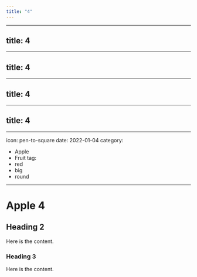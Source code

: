 ```yaml
---
title: "4"
---
```

---
title: 4
---
---
title: 4
---
---
title: 4
---
---
title: 4
---
---
icon: pen-to-square
date: 2022-01-04
category:
  - Apple
  - Fruit
tag:
  - red
  - big
  - round
---

# Apple 4

## Heading 2

Here is the content.

### Heading 3

Here is the content.
